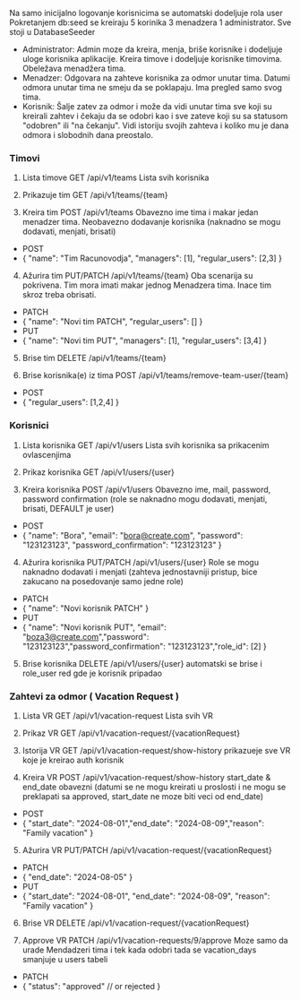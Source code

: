 Na samo inicijalno logovanje korisnicima se automatski dodeljuje rola user
Pokretanjem db:seed se kreiraju 5 korinika 3 menadzera 1 administrator. Sve stoji u DatabaseSeeder
- Administrator: Admin moze da kreira, menja, briše korisnike i dodeljuje uloge korisnika aplikacije. Kreira timove i dodeljuje korisnike timovima. Obeležava menadžera tima.
- Menadzer: Odgovara na zahteve korisnika za odmor unutar tima. Datumi odmora unutar tima ne smeju da se poklapaju. Ima pregled samo svog tima.
- Korisnik: Šalje zatev za odmor i može da vidi unutar tima sve koji su kreirali zahtev i čekaju da se odobri kao i sve zateve koji su sa statusom "odobren" ili "na čekanju". Vidi istoriju svojih zahteva i koliko mu je dana odmora i slobodnih dana preostalo.

### Timovi
1. Lista timove GET /api/v1/teams Lista svih korisnika

2. Prikazuje tim GET /api/v1/teams/{team}

3. Kreira tim POST /api/v1/teams Obavezno ime tima i makar jedan menadzer tima. Neobavezno dodavanje korisnika (naknadno se mogu dodavati, menjati, brisati)
 -  POST
  -   { "name": "Tim Racunovodja", "managers": [1], "regular_users": [2,3] }
4. Ažurira tim PUT/PATCH /api/v1/teams/{team} Oba scenarija su pokrivena. Tim mora imati makar jednog Menadzera tima. Inace tim skroz treba obrisati.
 -  PATCH 
  -   {  "name": "Novi tim PATCH", "regular_users": [] }
 -  PUT
  -   { "name": "Novi tim PUT", "managers": [1], "regular_users": [3,4] }
5. Brise tim DELETE /api/v1/teams/{team}


6. Brise korisnika(e) iz tima POST /api/v1/teams/remove-team-user/{team}
 -  POST
  -   { "regular_users": [1,2,4] }

### Korisnici
1. Lista korisnika GET /api/v1/users Lista svih korisnika sa prikacenim ovlascenjima

2. Prikaz korisnika GET /api/v1/users/{user}

3. Kreira korisnika POST /api/v1/users Obavezno ime, mail, password, password confirmation (role se naknadno mogu dodavati, menjati, brisati, DEFAULT je user)
 -  POST
  -    { "name": "Bora", "email": "bora@create.com", "password": "123123123", "password_confirmation": "123123123" }

4. Ažurira korisnika PUT/PATCH /api/v1/users/{user} Role se mogu naknadno dodavati i menjati
   (zahteva jednostavniji pristup, bice zakucano na posedovanje samo jedne role)
 -  PATCH 
  -    { "name": "Novi korisnik PATCH" }
 -  PUT
  -    { "name": "Novi korisnik PUT", "email": "boza3@create.com","password": "123123123","password_confirmation": "123123123","role_id": [2] }

5. Brise korisnika DELETE /api/v1/users/{user} automatski se brise i role_user red gde je korisnik pripadao

### Zahtevi za odmor ( Vacation Request )
1. Lista VR GET /api/v1/vacation-request Lista svih VR

2. Prikaz VR GET /api/v1/vacation-request/{vacationRequest}

3. Istorija VR GET /api/v1/vacation-request/show-history prikazueje sve VR koje je kreirao auth korisnik

4. Kreira VR POST /api/v1/vacation-request/show-history start_date & end_date obavezni
     (datumi se ne mogu kreirati u proslosti i ne mogu se preklapati sa approved, start_date ne moze biti veci od end_date)
 -  POST
  -    { "start_date": "2024-08-01","end_date": "2024-08-09","reason": "Family vacation" }
5. Ažurira VR PUT/PATCH /api/v1/vacation-request/{vacationRequest}
 -  PATCH 
  -    { "end_date": "2024-08-05" }
 -  PUT
  -    { "start_date": "2024-08-01", "end_date": "2024-08-09", "reason": "Family vacation" }
6. Brise VR DELETE /api/v1/vacation-request/{vacationRequest}

7. Approve VR PATCH /api/v1/vacation-requests/9/approve Moze samo da urade Mendadzeri tima i tek kada odobri tada se vacation_days smanjuje u users tabeli
 -  PATCH 
  -    { "status": "approved" // or rejected }